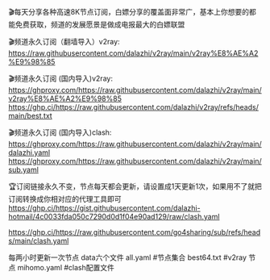 
🎬每天分享各种高速8K节点订阅，白嫖分享的覆盖面非常广，基本上你想要的都能免费获取，频道的发展愿景是做成电报最大的白嫖联盟

🎬频道永久订阅（翻墙导入）v2ray:
https://raw.githubusercontent.com/dalazhi/v2ray/main/v2ray%E8%AE%A2%E9%98%85

🎬频道永久订阅 (国内导入)v2ray:
https://ghproxy.com/https://raw.githubusercontent.com/dalazhi/v2ray/main/v2ray%E8%AE%A2%E9%98%85
https://ghp.ci/https://raw.githubusercontent.com/dalazhi/v2ray/refs/heads/main/best.txt

🎬频道永久订阅 (国内导入)clash:
https://ghproxy.com/https://raw.githubusercontent.com/dalazhi/v2ray/main/dalazhi.yaml
https://ghproxy.com/https://raw.githubusercontent.com/dalazhi/v2ray/main/sub.yaml

🏆订阅链接永久不变，节点每天都会更新，请设置成1天更新1次，如果用不了就把订阅转换成你相对应的代理工具即可
https://ghp.ci/https://gist.githubusercontent.com/dalazhi-hotmail/4c0033fda050c7290d0d1f04e90ad129/raw/clash.yaml

https://ghp.ci/https://raw.githubusercontent.com/go4sharing/sub/refs/heads/main/clash.yaml

每两小时更新一次节点 data六个文件
all.yaml  #节点集合
best64.txt  #v2ray 节点
mihomo.yaml #clash配置文件
